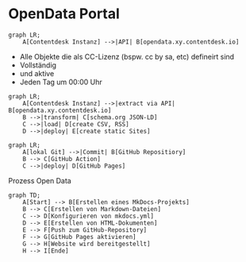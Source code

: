 # OpenData Portal



```mermaid
graph LR;
    A[Contentdesk Instanz] -->|API| B[opendata.xy.contentdesk.io]
```

* Alle Objekte die als CC-Lizenz (bspw. cc by sa, etc) defineirt sind
* Vollständig
* und aktive
* Jeden Tag um 00:00 Uhr


```mermaid
graph LR;
    A[Contentdesk Instanz] -->|extract via API| B[opendata.xy.contentdesk.io]
    B -->|transform| C[schema.org JSON-LD]
    C -->|load| D[create CSV, RSS]
    D -->|deploy| E[create static Sites]
```

```mermaid
graph LR;
    A[lokal Git] -->|Commit| B[GitHub Repositiory]
    B --> C[GitHub Action]
    C -->|deploy| D[GitHub Pages]
```

Prozess Open Data

```mermaid
graph TD;
    A[Start] --> B[Erstellen eines MkDocs-Projekts]
    B --> C[Erstellen von Markdown-Dateien]
    C --> D[Konfigurieren von mkdocs.yml]
    D --> E[Erstellen von HTML-Dokumenten]
    E --> F[Push zum GitHub-Repository]
    F --> G[GitHub Pages aktivieren]
    G --> H[Website wird bereitgestellt]
    H --> I[Ende]
```